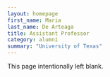 ```yaml
---
layout: homepage
first_name: Maria
last_name: De Arteaga
title: Assistant Professor
category: alumni
summary: "University of Texas"
---
```


This page intentionally left blank.